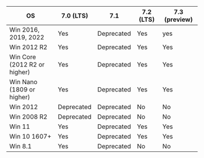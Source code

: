 | OS                           | 7.0 (LTS)  | 7.1        | 7.2 (LTS) | 7.3 (preview) |
| ---------------------------- | ---------- | ---------- | --------- | ------------- |
| Win 2016, 2019, 2022         | Yes        | Deprecated | Yes       | yes           |
| Win 2012 R2                  | Yes        | Deprecated | Yes       | Yes           |
| Win Core (2012 R2 or higher) | Yes        | Deprecated | Yes       | Yes           |
| Win Nano (1809 or higher)    | Yes        | Deprecated | Yes       | Yes           |
| Win 2012                     | Deprecated | Deprecated | No        | No            |
| Win 2008 R2                  | Deprecated | Deprecated | No        | No            |
| Win 11                       | Yes        | Deprecated | Yes       | Yes           |
| Win 10 1607+                 | Yes        | Deprecated | Yes       | Yes           |
| Win 8.1                      | Yes        | Deprecated | No        | No            |
